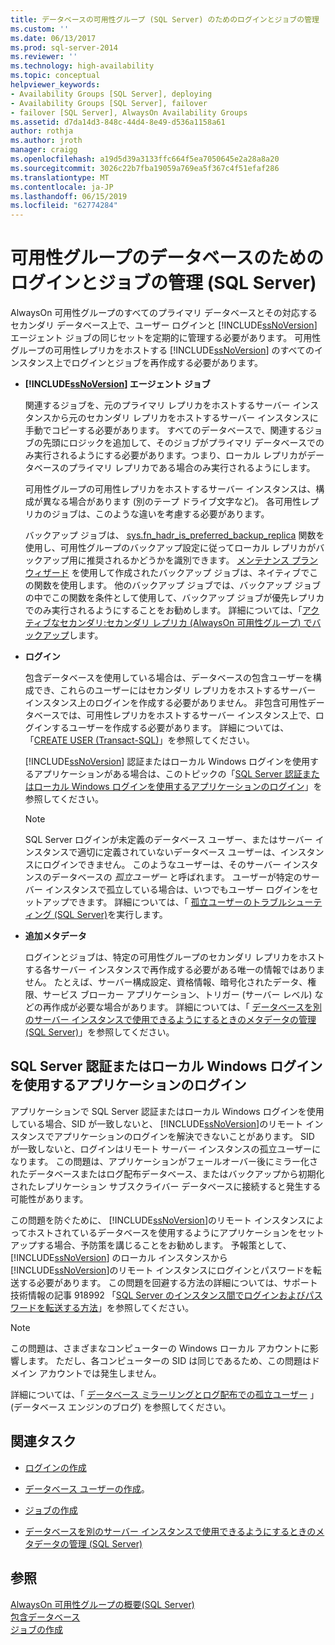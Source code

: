 ```yaml
---
title: データベースの可用性グループ (SQL Server) のためのログインとジョブの管理 |Microsoft Docs
ms.custom: ''
ms.date: 06/13/2017
ms.prod: sql-server-2014
ms.reviewer: ''
ms.technology: high-availability
ms.topic: conceptual
helpviewer_keywords:
- Availability Groups [SQL Server], deploying
- Availability Groups [SQL Server], failover
- failover [SQL Server], AlwaysOn Availability Groups
ms.assetid: d7da14d3-848c-44d4-8e49-d536a1158a61
author: rothja
ms.author: jroth
manager: craigg
ms.openlocfilehash: a19d5d39a3133ffc664f5ea7050645e2a28a8a20
ms.sourcegitcommit: 3026c22b7fba19059a769ea5f367c4f51efaf286
ms.translationtype: MT
ms.contentlocale: ja-JP
ms.lasthandoff: 06/15/2019
ms.locfileid: "62774284"
---
```

# <a name="management-of-logins-and-jobs-for-the-databases-of-an-availability-group-sql-server"></a>可用性グループのデータベースのためのログインとジョブの管理 (SQL Server)
  AlwaysOn 可用性グループのすべてのプライマリ データベースとその対応するセカンダリ データベース上で、ユーザー ログインと [!INCLUDE[ssNoVersion](../includes/ssnoversion-md.md)] エージェント ジョブの同じセットを定期的に管理する必要があります。 可用性グループの可用性レプリカをホストする [!INCLUDE[ssNoVersion](../includes/ssnoversion-md.md)] のすべてのインスタンス上でログインとジョブを再作成する必要があります。  
  
-   **[!INCLUDE[ssNoVersion](../includes/ssnoversion-md.md)] エージェント ジョブ**  
  
     関連するジョブを、元のプライマリ レプリカをホストするサーバー インスタンスから元のセカンダリ レプリカをホストするサーバー インスタンスに手動でコピーする必要があります。 すべてのデータベースで、関連するジョブの先頭にロジックを追加して、そのジョブがプライマリ データベースでのみ実行されるようにする必要があります。つまり、ローカル レプリカがデータベースのプライマリ レプリカである場合のみ実行されるようにします。  
  
     可用性グループの可用性レプリカをホストするサーバー インスタンスは、構成が異なる場合があります (別のテープ ドライブ文字など)。 各可用性レプリカのジョブは、このような違いを考慮する必要があります。  
  
     バックアップ ジョブは、 [sys.fn_hadr_is_preferred_backup_replica](/sql/relational-databases/system-functions/sys-fn-hadr-backup-is-preferred-replica-transact-sql) 関数を使用し、可用性グループのバックアップ設定に従ってローカル レプリカがバックアップ用に推奨されるかどうかを識別できます。 [メンテナンス プラン ウィザード](../relational-databases/maintenance-plans/use-the-maintenance-plan-wizard.md) を使用して作成されたバックアップ ジョブは、ネイティブでこの関数を使用します。 他のバックアップ ジョブでは、バックアップ ジョブの中でこの関数を条件として使用して、バックアップ ジョブが優先レプリカでのみ実行されるようにすることをお勧めします。 詳細については、「[アクティブなセカンダリ:セカンダリ レプリカ (AlwaysOn 可用性グループ) でバックアップ](availability-groups/windows/active-secondaries-backup-on-secondary-replicas-always-on-availability-groups.md)します。  
  
-   **ログイン**  
  
     包含データベースを使用している場合は、データベースの包含ユーザーを構成でき、これらのユーザーにはセカンダリ レプリカをホストするサーバー インスタンス上のログインを作成する必要がありません。 非包含可用性データベースでは、可用性レプリカをホストするサーバー インスタンス上で、ログインするユーザーを作成する必要があります。 詳細については、「[CREATE USER &#40;Transact-SQL&#41;](/sql/t-sql/statements/create-user-transact-sql)」を参照してください。  
  
     [!INCLUDE[ssNoVersion](../includes/ssnoversion-md.md)] 認証またはローカル Windows ログインを使用するアプリケーションがある場合は、このトピックの「[SQL Server 認証またはローカル Windows ログインを使用するアプリケーションのログイン](../../2014/database-engine/logins-and-jobs-for-availability-group-databases.md#SSauthentication)」を参照してください。  
  
    > [!NOTE]  
    >  SQL Server ログインが未定義のデータベース ユーザー、またはサーバー インスタンスで適切に定義されていないデータベース ユーザーは、インスタンスにログインできません。 このようなユーザーは、そのサーバー インスタンスのデータベースの *孤立ユーザー* と呼ばれます。 ユーザーが特定のサーバー インスタンスで孤立している場合は、いつでもユーザー ログインをセットアップできます。 詳細については、「 [孤立ユーザーのトラブルシューティング &#40;SQL Server&#41;](../sql-server/failover-clusters/troubleshoot-orphaned-users-sql-server.md)を実行します。  
  
-   **追加メタデータ**  
  
     ログインとジョブは、特定の可用性グループのセカンダリ レプリカをホストする各サーバー インスタンスで再作成する必要がある唯一の情報ではありません。 たとえば、サーバー構成設定、資格情報、暗号化されたデータ、権限、サービス ブローカー アプリケーション、トリガー (サーバー レベル) などの再作成が必要な場合があります。 詳細については、「 [データベースを別のサーバー インスタンスで使用できるようにするときのメタデータの管理 &#40;SQL Server&#41;](../relational-databases/databases/manage-metadata-when-making-a-database-available-on-another-server.md)」を参照してください。  
  
##  <a name="SSauthentication"></a> SQL Server 認証またはローカル Windows ログインを使用するアプリケーションのログイン  
 アプリケーションで SQL Server 認証またはローカル Windows ログインを使用している場合、SID が一致しないと、 [!INCLUDE[ssNoVersion](../includes/ssnoversion-md.md)]のリモート インスタンスでアプリケーションのログインを解決できないことがあります。 SID が一致しないと、ログインはリモート サーバー インスタンスの孤立ユーザーになります。 この問題は、アプリケーションがフェールオーバー後にミラー化されたデータベースまたはログ配布データベース、またはバックアップから初期化されたレプリケーション サブスクライバー データベースに接続すると発生する可能性があります。  
  
 この問題を防ぐために、 [!INCLUDE[ssNoVersion](../includes/ssnoversion-md.md)]のリモート インスタンスによってホストされているデータベースを使用するようにアプリケーションをセットアップする場合、予防策を講じることをお勧めします。 予報策として、 [!INCLUDE[ssNoVersion](../includes/ssnoversion-md.md)] のローカル インスタンスから [!INCLUDE[ssNoVersion](../includes/ssnoversion-md.md)]のリモート インスタンスにログインとパスワードを転送する必要があります。 この問題を回避する方法の詳細については、サポート技術情報の記事 918992 「[SQL Server のインスタンス間でログインおよびパスワードを転送する方法](https://support.microsoft.com/kb/918992/)」を参照してください。  
  
> [!NOTE]  
>  この問題は、さまざまなコンピューターの Windows ローカル アカウントに影響します。 ただし、各コンピューターの SID は同じであるため、この問題はドメイン アカウントでは発生しません。  
  
 詳細については、「 [データベース ミラーリングとログ配布での孤立ユーザー](https://blogs.msdn.com/b/sqlserverfaq/archive/2009/04/13/orphaned-users-with-database-mirroring-and-log-shipping.aspx) 」(データベース エンジンのブログ) を参照してください。  
  
##  <a name="RelatedTasks"></a> 関連タスク  
  
-   [ログインの作成](../relational-databases/security/authentication-access/create-a-login.md)  
  
-   [データベース ユーザーの作成](../relational-databases/security/authentication-access/create-a-database-user.md)。  
  
-   [ジョブの作成](../ssms/agent/create-a-job.md)  
  
-   [データベースを別のサーバー インスタンスで使用できるようにするときのメタデータの管理 &#40;SQL Server&#41;](../relational-databases/databases/manage-metadata-when-making-a-database-available-on-another-server.md)  
  
## <a name="see-also"></a>参照  
 [AlwaysOn 可用性グループの概要&#40;SQL Server&#41;](availability-groups/windows/overview-of-always-on-availability-groups-sql-server.md)   
 [包含データベース](../relational-databases/databases/contained-databases.md)   
 [ジョブの作成](../ssms/agent/create-jobs.md)  
  
  
